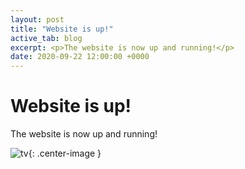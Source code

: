 ```yaml
---
layout: post
title: "Website is up!"
active_tab: blog
excerpt: <p>The website is now up and running!</p>
date: 2020-09-22 12:00:00 +0000
---
```


# Website is up!

The website is now up and running!

![tv](https://cdn.discordapp.com/attachments/629731244904546324/758138740152860702/tv.png){: .center-image }
